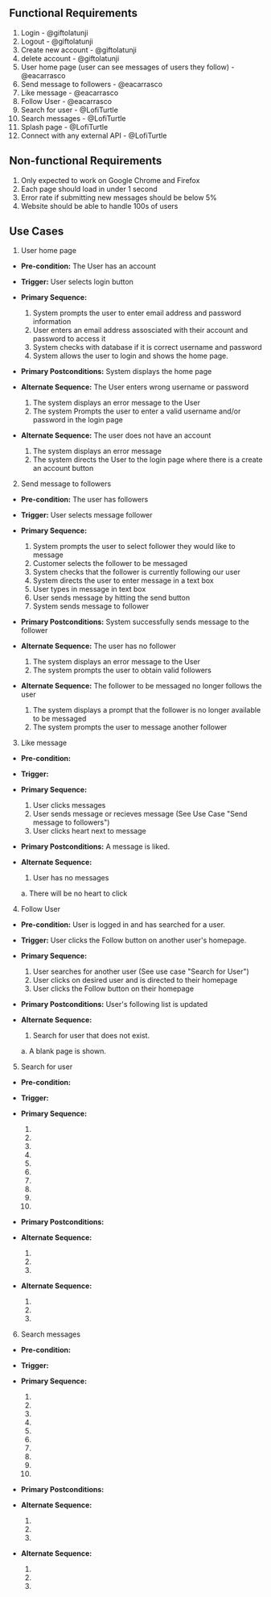 ## Functional Requirements

1. Login                                                        - @giftolatunji
2. Logout                                                       - @giftolatunji
3. Create new account                                           - @giftolatunji
4. delete account                                               - @giftolatunji
5. User home page (user can see messages of users they follow)  - @eacarrasco
6. Send message to followers                                    - @eacarrasco
7. Like message                                                 - @eacarrasco
8. Follow User                                                  - @eacarrasco
9. Search for user                                              - @LofiTurtle
10. Search messages                                             - @LofiTurtle
11. Splash page                                                 - @LofiTurtle
12. Connect with any external API                               - @LofiTurtle

## Non-functional Requirements

1. Only expected to work on Google Chrome and Firefox
2. Each page should load in under 1 second
3. Error rate if submitting new messages should be below 5%
4. Website should be able to handle 100s of users

## Use Cases

1. User home page
- **Pre-condition:**
The User has an account
- **Trigger:**
User selects login button
- **Primary Sequence:**
  
  1. System prompts the user to enter email address and password information
  2. User enters an email address assosciated with their account and password to access it
  3. System checks with database if it is correct username and password
  4. System allows the user to login and shows the home page. 

- **Primary Postconditions:**
System displays the home page
- **Alternate Sequence:**
  The User enters wrong username or password
  1. The system displays an error message to the User
  2. The system Prompts the user to enter a valid username and/or password in the login page

- **Alternate Sequence:**
  The user does not have an account
  1. The system displays an error message
  2. The system directs the User to the login page where there is a create an account button

2. Send message to followers
- **Pre-condition:**
The user has followers
- **Trigger:**
User selects message follower
- **Primary Sequence:**
  
  1. System prompts the user to select follower they would like to message
  2. Customer selects the follower to be messaged
  3. System checks that the follower is currently following our user
  4. System directs the user to enter message in a text box
  5. User types in message in text box
  6. User sends message by hitting the send button
  7. System sends message to follower
  
- **Primary Postconditions:**
System successfully sends message to the follower

- **Alternate Sequence:**
The user has no follower 
  1. The system displays an error message to the User
  2. The system prompts the user to obtain valid followers

- **Alternate Sequence:**
The follower to be messaged no longer follows the user
  1. The system displays a prompt that the follower is no longer available to be messaged
  2. The system prompts the user to message another follower

3. Like message
- **Pre-condition:**

- **Trigger:**

- **Primary Sequence:**
  
  1. User clicks messages
  2. User sends message or recieves message (See Use Case "Send message to followers")
  3. User clicks heart next to message

- **Primary Postconditions:** A message is liked.

- **Alternate Sequence:**
  
  1. User has no messages

    a. There will be no heart to click

4. Follow User
- **Pre-condition:** User is logged in and has searched for a user.

- **Trigger:** User clicks the Follow button on another user's homepage.

- **Primary Sequence:**
  
  1. User searches for another user (See use case "Search for User")
  2. User clicks on desired user and is directed to their homepage
  3. User clicks the Follow button on their homepage

- **Primary Postconditions:** User's following list is updated

- **Alternate Sequence:**
  
  1. Search for user that does not exist.

    a. A blank page is shown.

5. Search for user
- **Pre-condition:** 

- **Trigger:** 

- **Primary Sequence:**
  
  1. 
  2. 
  3. 
  4.  
  5. 
  6. 
  7. 
  8. 
  9. 
  10. 

- **Primary Postconditions:** 

- **Alternate Sequence:** 
  
  1. 
  2. 
  3. 

- **Alternate Sequence:** 
  
  1. 
  2. 
  3. 

6. Search messages
- **Pre-condition:** 

- **Trigger:** 

- **Primary Sequence:**
  
  1. 
  2. 
  3. 
  4.  
  5. 
  6. 
  7. 
  8. 
  9. 
  10. 

- **Primary Postconditions:** 

- **Alternate Sequence:** 
  
  1. 
  2. 
  3. 

- **Alternate Sequence:** 
  
  1. 
  2. 
  3. 
